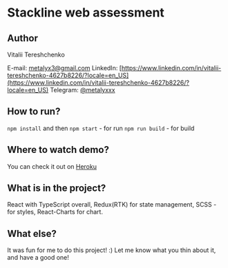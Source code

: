 # Stackline web assessment

## Author

Vitalii Tereshchenko

E-mail: [metalyx3@gmail.com](mailto:metalyx3@gmail.com)
LinkedIn: [https://www.linkedin.com/in/vitalii-tereshchenko-4627b8226/?locale=en_US](https://www.linkedin.com/in/vitalii-tereshchenko-4627b8226/?locale=en_US) 
Telegram: [@metalyxxx](https://t.me/metalyxxx)

## How to run?

`npm install` and then `npm start` - for run
`npm run build` - for build

## Where to watch demo?

You can check it out on [Heroku]()

## What is in the project?

React with TypeScript overall, Redux(RTK) for state management, SCSS - for styles, React-Charts for chart.

## What else?

It was fun for me to do this project! :)
Let me know what you thin about it, and have a good one!
